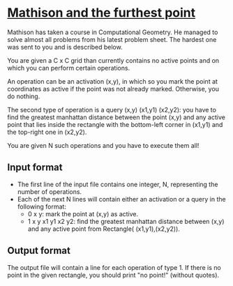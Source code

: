 # [Mathison and the furthest point][link]

Mathison has taken a course in Computational Geometry. He managed to solve almost all problems from his latest problem sheet. The hardest one was sent to you and is described below.

You are given a C x C grid than currently contains no active points and on which you can perform certain operations.

An operation can be an activation (x,y), in which so you mark the point at coordinates as active if the point was not already marked. Otherwise, you do nothing.

The second type of operation is a query (x,y) (x1,y1) (x2,y2): you have to find the greatest manhattan distance between the point (x,y) and any active point that lies inside the rectangle with the bottom-left corner in (x1,y1) and the top-right one in (x2,y2).

You are given N such operations and you have to execute them all!

## Input format

- The first line of the input file contains one integer, N, representing the number of operations.
- Each of the next N lines will contain either an activation or a query in the following format:
  - 0 x y: mark the point at (x,y) as active.
  - 1 x y x1 y1 x2 y2: find the greatest manhattan distance between (x,y) and any active point from Rectangle( (x1,y1),(x2,y2)).

## Output format

The output file will contain a line for each operation of type 1. If there is no point in the given rectangle, you should print "no point!" (without quotes).

[link]: https://www.hackerearth.com/practice/data-structures/advanced-data-structures/segment-trees/practice-problems/algorithm/mathison-and-the-furthest-point-a502ddf6/
